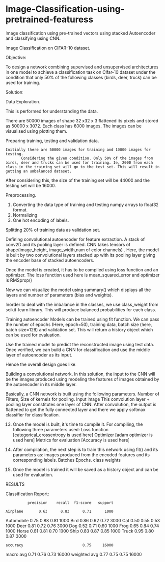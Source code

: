 # Image-Classification-using-pretrained-featuress
Image classification using pre-trained vectors using stacked Autoencoder and classifying using CNN.


Image Classification on CIFAR-10 dataset. 

Objective: 

To design a network combining supervised and unsupervised architectures in one model to achieve a classification task on Cifar-10 dataset under the condition that only 50% of the following classes (birds, deer, truck) can be used for training. 

Solution:

Data Exploration.

This is performed for understanding the data. 
         
There are 50000 images of shape 32 x32 x 3  flattened its pixels and stored as 50000 x 3072.  Each class has 6000 images. The images can be visualised using plotting them. 

Preparing training, testing and validation data. 

	Initially there are 50000 images for training and 10000 images for testing. 
           Considering the given condition, Only 50% of the images from birds, deer and trucks can be used for training. Ie, 2000 from each class in the training set will go to the test set. This will result in getting an unbalanced dataset. 

After considering this, the size of the training set will be  44000 and the testing set will be 16000. 

Preprocessing.
1. Converting the data type of training and testing numpy arrays to float32 format.
2. Normalizing
3. One hot encoding of labels. 
     
Splitting 20% of training data as validation set. 

Defining convolutional autoencoder for feature extraction.
A stack of conv2D and its pooling layer is defined. 
CNN takes tensors of shape(image_height, image_width,num of color channels) . 
Here, the model is built by two convolutional layers stacked up with its pooling layer giving the encoder base of stacked autoencoders.

Once the model is created, it has to be compiled using loss function and an optimizer. 
 	The loss function used here is mean_squared_error and optimizer is RMSprop()

Now we can visualize the model using summary() which displays all the layers and number of parameters (bias and weights).

Inorder to deal with the imbalance in the classes,  we use class_weight from scikit-learn library.  This will produce balanced probabilities for each class.

Training autoencoder
 	Models can be trained using fit function. We can pass the number of epochs (Here, epoch=50), training data, batch size (here, batch size=128) and validation set. This will return a history object which can be used for evaluation.

 Use the trained model to predict the reconstructed image using test data. 
Once verified, we can build a CNN for classification and use the middle layer of autoencoder as its input. 

Hence the overall design goes like:

 Building a convolutional network. 
	In this solution, the input to the CNN will be the images produced using modeling the features of images obtained by the autoencoder in its middle layer. 

Basically, a CNN network is built using the following parameters.
Number of Filters,
Size of kernels for pooling.
Input image
                   This convolution layer + pooling layer constitutes one layer of CNN.
	After convolution, the output is flattened to get the fully connected layer and there we apply softmax classifier for classification. 

13. Once the model is built, it's time to compile it. For compiling, the following three parameters used:
Loss function [categorical_crossentropy is used here]
Optimizer [adam optimizer is used here]
Metrics for evaluation [Accuracy is used here]

14. After compilation, the next step is to train this network using fit() and its parameters as:
 images produced from the encoded features and its  corresponding labels.
Batches 
Epochs.
class  weights
15. Once the model is trained it will be saved as a history object and can be used for evaluation.

RESULTS            

Classification Report:

              precision    recall  f1-score   support

    Airplane       0.63      0.83      0.71      1000
  Automobile       0.75      0.88      0.81      1000
        Bird       0.86      0.62      0.72      3000
         Cat       0.50      0.55      0.53      1000
        Deer       0.81      0.72      0.76      3000
         Dog       0.52      0.71      0.60      1000
        Frog       0.65      0.84      0.74      1000
       Horse       0.61      0.81      0.70      1000
        Ship       0.83      0.87      0.85      1000
       Truck       0.95      0.80      0.87      3000

    accuracy                           0.75     16000
   macro avg       0.71      0.76      0.73     16000
weighted avg       0.77      0.75      0.75     16000



